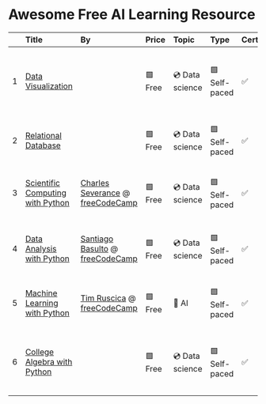 # Awesome Free AI Learning Resource




|    | Title                                                                                                               | By                                                                                                                                  | Price   | Topic           | Type          | Cert   | Language   | Level       | Label                                                            | Licence   |
|---:|:--------------------------------------------------------------------------------------------------------------------|:------------------------------------------------------------------------------------------------------------------------------------|:--------|:----------------|:--------------|:-------|:-----------|:------------|:-----------------------------------------------------------------|:----------|
|  1 | <a href="https://www.freecodecamp.org/learn/data-visualization/">Data Visualization</a>                             |                                                                                                                                     | 🟩 Free | 💿 Data science | 🟩 Self-paced | ✅     | 🇺🇸 English | 🟩 Beginner | 💿 Data science 📈 Data visualization 🫙 Javascript 👨‍🏫 Projects |           |
|  2 | <a href="https://www.freecodecamp.org/learn/relational-database/">Relational Database</a>                           |                                                                                                                                     | 🟩 Free | 💿 Data science | 🟩 Self-paced | ✅     | 🇺🇸 English | 🟩 Beginner | 💿 Data science 📊 SQL 👨‍🏫 Projects                             |           |
|  3 | <a href="https://www.freecodecamp.org/learn/scientific-computing-with-python/">Scientific Computing with Python</a> | <a href="https://www.linkedin.com/in/charlesseverance/">Charles Severance</a> @ <a href="https://freecodecamp.org">freeCodeCamp</a> | 🟩 Free | 💿 Data science | 🟩 Self-paced | ✅     | 🇺🇸 English | 🟩 Beginner | 💿 Data science 🐍 Python 👨‍🏫 Projects 🎥 Video                 |           |
|  4 | <a href="https://www.freecodecamp.org/learn/data-analysis-with-python/">Data Analysis with Python</a>               | <a href="https://www.linkedin.com/in/santiagobasulto">Santiago Basulto</a> @ <a href="https://freecodecamp.org">freeCodeCamp</a>    | 🟩 Free | 💿 Data science | 🟩 Self-paced | ✅     | 🇺🇸 English | 🟩 Beginner | 💿 Data science 🐍 Python 👨‍🏫 Projects 🎥 Video                 |           |
|  5 | <a href="https://www.freecodecamp.org/learn/machine-learning-with-python/">Machine Learning with Python</a>         | <a href="https://www.linkedin.com/in/tim-ruscica/">Tim Ruscica</a> @ <a href="https://freecodecamp.org">freeCodeCamp</a>            | 🟩 Free | 🤖 AI           | 🟩 Self-paced | ✅     | 🇺🇸 English | 🟩 Beginner | 🧠 Machine learning 🐍 Python 👨‍🏫 Projects 🎥 Video             |           |
|  6 | <a href="https://www.freecodecamp.org/learn/college-algebra-with-python/">College Algebra with Python</a>           |                                                                                                                                     | 🟩 Free | 💿 Data science | 🟩 Self-paced | ✅     | 🇺🇸 English | 🟩 Beginner | 💿 Data science 🐍 Python 🧮 Math 👨‍🏫 Projects 🎥 Video         |           |

